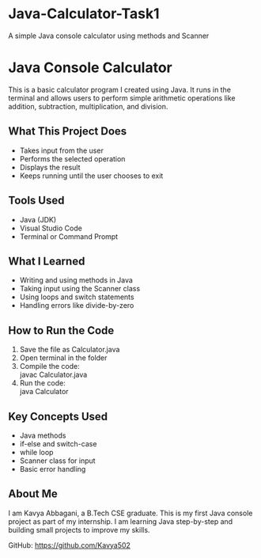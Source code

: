 # Java-Calculator-Task1
A simple Java console calculator using methods and Scanner
# Java Console Calculator

This is a basic calculator program I created using Java. It runs in the terminal and allows users to perform simple arithmetic operations like addition, subtraction, multiplication, and division.

## What This Project Does

- Takes input from the user
- Performs the selected operation
- Displays the result
- Keeps running until the user chooses to exit

## Tools Used

- Java (JDK)
- Visual Studio Code
- Terminal or Command Prompt

## What I Learned

- Writing and using methods in Java
- Taking input using the Scanner class
- Using loops and switch statements
- Handling errors like divide-by-zero

## How to Run the Code

1. Save the file as Calculator.java  
2. Open terminal in the folder  
3. Compile the code:  
   javac Calculator.java  
4. Run the code:  
   java Calculator

## Key Concepts Used

- Java methods  
- if-else and switch-case  
- while loop  
- Scanner class for input  
- Basic error handling

## About Me

I am Kavya Abbagani, a B.Tech CSE graduate. This is my first Java console project as part of my internship. I am learning Java step-by-step and building small projects to improve my skills.

GitHub: https://github.com/Kavya502
